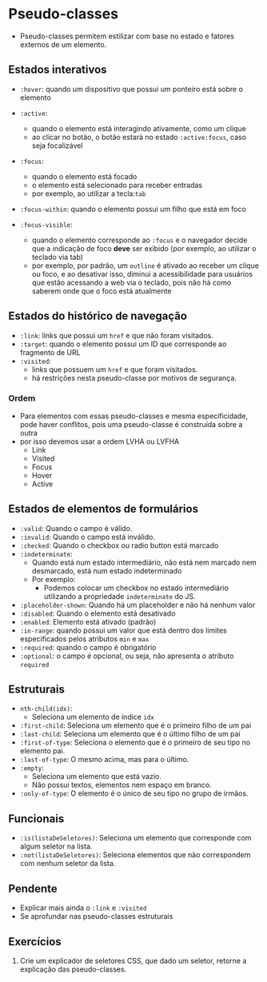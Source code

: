 # Pseudo-classes

- Pseudo-classes permitem estilizar com base no estado e fatores externos de um elemento.

## Estados interativos

- `:hover`: quando um dispositivo que possui um ponteiro está sobre o elemento
- `:active`:
  - quando o elemento está interagindo ativamente, como um clique
  - ao clicar no botão, o botão estará no estado `:active:focus`, caso seja focalizável

- `:focus`:
  - quando o elemento está focado
  - o elemento está selecionado para receber entradas
  - por exemplo, ao utilizar a tecla:`tab`

- `:focus-within`: quando o elemento possui um filho que está em foco
- `:focus-visible`:
  - quando o elemento corresponde ao `:focus` e o navegador decide que a indicação de foco **deve** ser exibido (por exemplo, ao utilizar o teclado via tab)
  - por exemplo, por padrão, um `outline` é ativado ao receber um clique ou foco, e ao desativar isso, diminui a acessibilidade para usuários que estão acessando a web via o teclado, pois não há como saberem onde que o foco está atualmente

## Estados do histórico de navegação

- `:link`: links que possui um `href` e que não foram visitados.
- `:target`: quando o elemento possui um ID que corresponde ao fragmento de URL
- `:visited`:
  - links que possuem um `href` e que foram visitados.
  - há restrições nesta pseudo-classe por motivos de segurança.

### Ordem

- Para elementos com essas pseudo-classes e mesma especificidade, pode haver conflitos, pois uma pseudo-classe é construída sobre a outra
- por isso devemos usar a ordem LVHA ou LVFHA
  - Link
  - Visited
  - Focus
  - Hover
  - Active

## Estados de elementos de formulários

- `:valid`: Quando o campo é válido.
- `:invalid`: Quando o campo está inválido.
- `:checked`: Quando o checkbox ou radio button está marcado
- `:indeterminate`:
  - Quando está num estado intermediário, não está nem marcado nem desmarcado, está num estado indeterminado
  - Por exemplo:
    - Podemos colocar um checkbox no estado intermediário utilizando a propriedade `indeterminate` do JS.
- `:placeholder-shown`: Quando há um placeholder e não há nenhum valor
- `:disabled`: Quando o elemento está desativado
- `:enabled`: Elemento está ativado (padrão)
- `:in-range`: quando possui um valor que está dentro dos limites especificados pelos atributos `min` e `max`
- `:required`: quando o campo é obrigatório
- `:optional`: o campo é opcional, ou seja, não apresenta o atributo `required`

## Estruturais

- `nth-child(idx)`:
  - Seleciona um elemento de índice `idx`
- `:first-child`: Seleciona um elemento que é o primeiro filho de um pai
- `:last-child`: Seleciona um elemento que é o último filho de um pai
- `:first-of-type`: Seleciona o elemento que é o primeiro de seu tipo no elemento pai.
- `:last-of-type`: O mesmo acima, mas para o último.
- `:empty`:
  - Seleciona um elemento que está vazio.
  - Não possui textos, elementos nem espaço em branco.
- `:only-of-type`: O elemento é o único de seu tipo no grupo de irmãos.

## Funcionais

- `:is(listaDeSeletores)`: Seleciona um elemento que corresponde com algum seletor na lista.
- `:not(listaDeSeletores)`: Seleciona elementos que não correspondem com nenhum seletor da lista. 

## Pendente

- Explicar mais ainda o `:link` e `:visited`
- Se aprofundar nas pseudo-classes estruturais

## Exercícios

1. Crie um explicador de seletores CSS, que dado um seletor, retorne a explicação das pseudo-classes.
